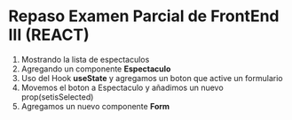 # Repaso Examen Parcial de FrontEnd III (REACT)


1. Mostrando la lista de espectaculos
2. Agregando un componente **Espectaculo**
3. Uso del Hook **useState** y agregamos un boton que active un formulario
4. Movemos el boton a Espectaculo y añadimos un nuevo prop(setisSelected)
5. Agregamos un nuevo componente **Form**



